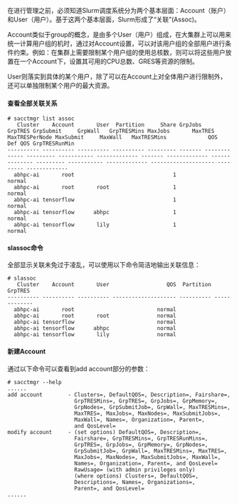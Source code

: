 在进行管理之前，必须知道Slurm调度系统分为两个基本层面：Account（账户）和User（用户）。基于这两个基本层面，Slurm形成了“关联”(Assoc)。

Account类似于group的概念，是由多个User（用户）组成，在大集群上可以用来统一计算用户组的机时，通过对Account设置，可以对该用户组的全部用户进行条件约束。例如：在集群上需要限制某个用户组的使用总核数，则可以将这些用户放置在一个Account下，设置其可用的CPU总数、GRES等资源的限制。

User则落实到具体的某个用户，除了可以在Account上对全体用户进行限制外，还可以单独限制某个用户的最大资源。

#### 查看全部关联关系

    # sacctmgr list assoc
       Cluster    Account       User  Partition     Share GrpJobs       GrpTRES GrpSubmit     GrpWall   GrpTRESMins MaxJobs       MaxTRES MaxTRESPerNode MaxSubmit     MaxWall   MaxTRESMins             QOS   Def QOS GrpTRESRunMin
    ---------- ---------- ---------- ---------- --------- ------- ------------- --------- ----------- ------------- ------- ------------- -------------- --------- ----------- ------------- -------------------- --------- -------------
      abhpc-ai       root                               1                                                                                                                                                  normal                         
      abhpc-ai       root       root                    1                                                                                                                                                  normal                         
      abhpc-ai tensorflow                               1                                                                                                                                                  normal                         
      abhpc-ai tensorflow      abhpc                    1                                                                                                                                                  normal                         
      abhpc-ai tensorflow       lily                    1                                                                                                                                                  normal                         

#### slassoc命令

全部显示关联未免过于凌乱，可以使用以下命令简洁地输出关联信息：

    # slassoc
       Cluster    Account       User                  QOS  Partition       GrpTRES
    ---------- ---------- ---------- -------------------- ---------- -------------
      abhpc-ai       root                          normal                          
      abhpc-ai       root       root               normal                          
      abhpc-ai tensorflow                          normal                          
      abhpc-ai tensorflow      abhpc               normal                          
      abhpc-ai tensorflow       lily               normal

#### 新建Account

通过以下命令可以查看到add account部分的参数：

    # sacctmgr --help
    ......
    add account        - Clusters=, DefaultQOS=, Description=, Fairshare=,
                         GrpTRESMins=, GrpTRES=, GrpJobs=, GrpMemory=,   
                         GrpNodes=, GrpSubmitJob=, GrpWall=, MaxTRESMins=,
                         MaxTRES=, MaxJobs=, MaxNodes=, MaxSubmitJobs=,
                         MaxWall=, Names=, Organization=, Parent=,      
                         and QosLevel=                                  
    modify account     - (set options) DefaultQOS=, Description=,       
                         Fairshare=, GrpTRESMins=, GrpTRESRunMins=,       
                         GrpTRES=, GrpJobs=, GrpMemory=, GrpNodes=,     
                         GrpSubmitJob=, GrpWall=, MaxTRESMins=, MaxTRES=,
                         MaxJobs=, MaxNodes=, MaxSubmitJobs=, MaxWall=,
                         Names=, Organization=, Parent=, and QosLevel=  
                         RawUsage= (with admin privileges only)         
                         (where options) Clusters=, DefaultQOS=,        
                         Descriptions=, Names=, Organizations=,         
                         Parent=, and QosLevel=
    ......
